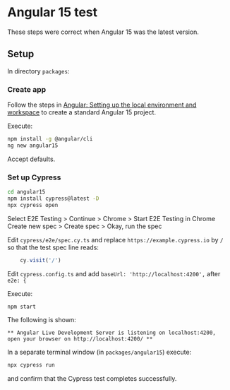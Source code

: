 # Angular 15 test

These steps were correct when Angular 15 was the latest version.

## Setup

In directory `packages`:

### Create app

Follow the steps in [Angular: Setting up the local environment and workspace](https://angular.io/guide/setup-local) to create a standard Angular 15 project.

Execute:

```bash
npm install -g @angular/cli
ng new angular15
```
Accept defaults.

### Set up Cypress

```bash
cd angular15
npm install cypress@latest -D
npx cypress open
```
Select E2E Testing > Continue > Chrome > Start E2E Testing in Chrome
Create new spec > Create spec > Okay, run the spec

Edit
`cypress/e2e/spec.cy.ts` and replace `https://example.cypress.io` by `/` so that the test spec line reads:
```js
    cy.visit('/')
```

Edit
`cypress.config.ts` and add
`baseUrl: 'http://localhost:4200',`
after
`e2e: {`

Execute:

```bash
npm start
```
The following is shown:

```text
** Angular Live Development Server is listening on localhost:4200, open your browser on http://localhost:4200/ **
```

In a separate terminal window (in `packages/angular15`) execute:

```bash
npx cypress run
```
and confirm that the Cypress test completes successfully.
